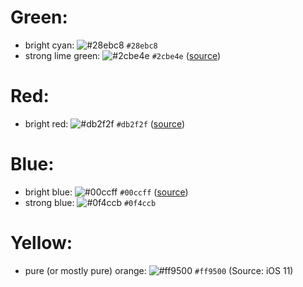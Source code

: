 # Green:
- bright cyan: ![#28ebc8](https://placehold.it/15/28ebc8/000000?text=+) `#28ebc8`
- strong lime green: ![#2cbe4e](https://placehold.it/15/2cbe4e/000000?text=+) `#2cbe4e` ([source](https://github.com))

# Red:
- bright red: ![#db2f2f](https://placehold.it/15/db2f2f/000000?text=+) `#db2f2f` ([source](https://drewrios.com/))

# Blue:
- bright blue: ![#00ccff](https://placehold.it/15/00ccff/000000?text=+) `#00ccff` ([source](http://www.zen-buddhism.net/))
- strong blue: ![#0f4ccb](https://placehold.it/15/0f4ccb/000000?text=+) `#0f4ccb`

# Yellow:
- pure (or mostly pure) orange: ![#ff9500](https://placehold.it/15/ff9500/000000?text=+) `#ff9500` (Source: iOS 11)
